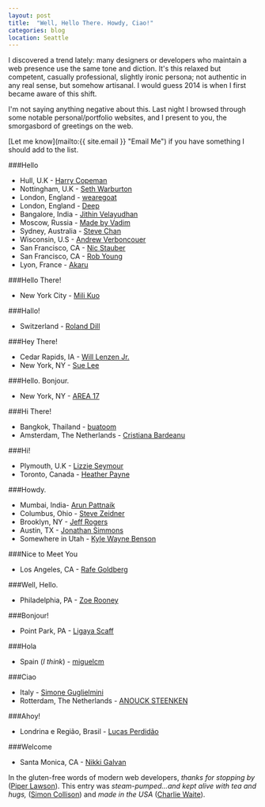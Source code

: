 ```yaml
---
layout: post
title:  "Well, Hello There. Howdy, Ciao!"
categories: blog
location: Seattle
---
```



I discovered a trend lately: many designers or developers who maintain a web presence use the same tone and diction. It's this relaxed but competent, casually professional, slightly ironic persona; not authentic in any real sense, but somehow artisanal. I would guess 2014 is when I first became aware of this shift.

I'm not saying anything negative about this. Last night I browsed through some notable personal/portfolio websites, and I present to you, the smorgasbord of greetings on the web.

[Let me know](mailto:{{ site.email }} "Email Me") if you have something I should add to the list.


###Hello

* Hull, U.K - [Harry Copeman](//harrycopeman.com)
* Nottingham, U.K - [Seth Warburton](//internet-inspired.com)
* London, England - [wearegoat](//wearegoat.com)
* London, England - [Deep](//www.deep.co.uk)
* Bangalore, India - [Jithin Velayudhan](//iamjithin.me)
* Moscow, Russia - [Made by Vadim](//madebyvadim.com)
* Sydney, Australia - [Steve Chan](//www.chanified.com)
* Wisconsin, U.S - [Andrew Verboncouer](//www.averbs.com)
* San Francisco, CA - [Nic Stauber](//nicstauber.com)
* San Francisco, CA - [Rob Young](//www.eisforeffort.com)
* Lyon, France - [Akaru](//www.akaru.fr)


###Hello There!

* New York City - [Mili Kuo](//milikuo.com)


###Hallo!

* Switzerland - [Roland Dill](//www.rolanddill.com)

###Hey There!

* Cedar Rapids, IA - [Will Lenzen Jr.](//willlenzenjr.com/about-will)
* New York, NY - [Sue Lee](//itssue.com)

###Hello. Bonjour.

* New York, NY - [AREA 17](//www.area17.com)

###Hi There!

* Bangkok, Thailand - [buatoom](//buatoom.com)
* Amsterdam, The Netherlands - [Cristiana Bardeanu](//84colors.com)

###Hi!

* Plymouth, U.K - [Lizzie Seymour](//lizz.es)
* Toronto, Canada - [Heather Payne](//heatherpayne.ca)

###Howdy.

* Mumbai, India- [Arun Pattnaik](//arunpattnaik.com)
* Columbus, Ohio - [Steve Zeidner](//stevezeidner.com/about)
* Brooklyn, NY - [Jeff Rogers](//howdyjeff.com/about)
* Austin, TX - [Jonathan Simmons](//www.jonathanpsimmons.com)
* Somewhere in Utah - [Kyle Wayne Benson](//kylewaynebenson.com)


###Nice to Meet You

* Los Angeles, CA - [Rafe Goldberg](//rafegoldberg.com)

###Well, Hello.

* Philadelphia, PA - [Zoe Rooney](//zoerooney.com)

###Bonjour!

* Point Park, PA - [Ligaya Scaff](//ligayascaff.com)

###Hola

* Spain (*I think*) - [miguelcm](//www.miguelcm.com/about)

###Ciao

* Italy - [Simone Guglielmini](//iwantobeafootballplayer.com)
* Rotterdam, The Netherlands - [ANOUCK STEENKEN](//anoucksteenken.com)

###Ahoy!

* Londrina e Região, Brasil - [Lucas Perdidão](//perdidao.net)

###Welcome

* Santa Monica, CA - [Nikki Galvan](//www.thecreativepm.com)


In the gluten-free words of modern web developers, *thanks for stopping by* ([Piper Lawson](//piperlawson.com)). This entry was *steam-pumped...and kept alive with tea and hugs,* ([Simon Collison](//colly.com)) and *made in the USA* ([Charlie Waite](//www.charliewaite.me)).
